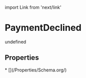 import Link from 'next/link'
# PaymentDeclined

undefined

## Properties

<Grid>
* [](/Properties/Schema.org/)

</Grid>


